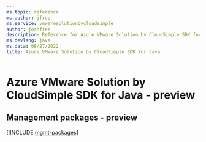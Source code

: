 ```yaml
---
ms.topic: reference
ms.author: jfree
ms.service: vmwaresolutionbycloudsimple
author: joshfree
description: Reference for Azure VMware Solution by CloudSimple SDK for Java
ms.devlang: java
ms.data: 08/27/2022
title: Azure VMware Solution by CloudSimple SDK for Java
---
```

# Azure VMware Solution by CloudSimple SDK for Java - preview

## Management packages - preview
[!INCLUDE [mgmt-packages](vmware-solution-by-cloudsimple-mgmt-index.md)]
